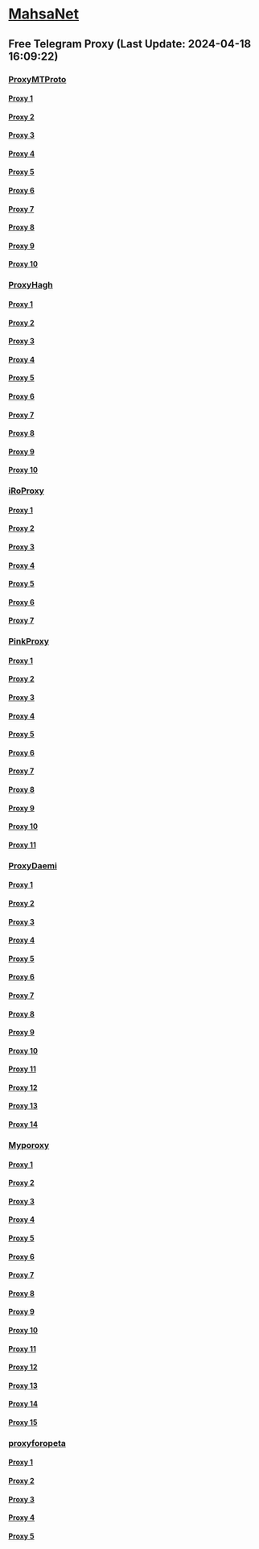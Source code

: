 
# [MahsaNet](https://t.me/mahsa_net)
## Free Telegram Proxy (Last Update: 2024-04-18 16:09:22)
### [ProxyMTProto](https://t.me/ProxyMTProto)
#### [Proxy 1](tg://proxy?server=online.allonlineo.org.&port=4443&secret=FgMBAgABAAH8AwOG4kw63Q%3D%3D)
#### [Proxy 2](tg://proxy?server=88.198.18.170&port=7443&secret=FgMBAgABAAH8AwOG4kw63Q%3D%3D)
#### [Proxy 3](tg://proxy?server=88.198.65.251&port=7443&secret=FgMBAgABAAH8AwOG4kw63Q%3D%3D)
#### [Proxy 4](tg://proxy?server=148.251.20.87&port=7443&secret=FgMBAgABAAH8AwOG4kw63Q%3D%3D)
#### [Proxy 5](tg://proxy?server=195.201.243.226&port=7443&secret=FgMBAgABAAH8AwOG4kw63Q%3D%3D)
#### [Proxy 6](tg://proxy?server=89.35.131.82&port=8085&secret=FgMBAgABAAH8AwOG4kw63Q%3D%3D)
#### [Proxy 7](tg://proxy?server=148.251.93.185&port=8280&secret=FgMBAgABAAH8AwOG4kw63Q%3D%3D)
#### [Proxy 8](tg://proxy?server=148.251.93.187&port=8280&secret=FgMBAgABAAH8AwOG4kw63Q%3D%3D)
#### [Proxy 9](tg://proxy?server=178.63.102.8&port=7443&secret=FgMBAgABAAH8AwOG4kw63Q==)
#### [Proxy 10](tg://proxy?server=178.63.102.8&port=7443&secret=FgMBAgABAAH8AwOG4kw63Q==)
### [ProxyHagh](https://t.me/ProxyHagh)
#### [Proxy 1](tg://proxy?server=148.251.93.187&port=8280&secret=FgMBAgABAAH8AwOG4kw63Q%3D%3D)
#### [Proxy 2](tg://proxy?server=148.251.93.187&port=8280&secret=FgMBAgABAAH8AwOG4kw63Q%3D%3D)
#### [Proxy 3](tg://proxy?server=148.251.93.187&port=8280&secret=FgMBAgABAAH8AwOG4kw63Q%3D%3D)
#### [Proxy 4](tg://proxy?server=148.251.93.187&port=8280&secret=FgMBAgABAAH8AwOG4kw63Q%3D%3D)
#### [Proxy 5](tg://proxy?server=148.251.93.187&port=8280&secret=FgMBAgABAAH8AwOG4kw63Q%3D%3D)
#### [Proxy 6](tg://proxy?server=148.251.93.187&port=8280&secret=FgMBAgABAAH8AwOG4kw63Q%3D%3D)
#### [Proxy 7](tg://proxy?server=148.251.93.187&port=8280&secret=FgMBAgABAAH8AwOG4kw63Q%3D%3D)
#### [Proxy 8](tg://proxy?server=148.251.93.187&port=8280&secret=FgMBAgABAAH8AwOG4kw63Q%3D%3D)
#### [Proxy 9](tg://proxy?server=148.251.93.187&port=8280&secret=FgMBAgABAAH8AwOG4kw63Q%3D%3D)
#### [Proxy 10](tg://proxy?server=148.251.93.187&port=8280&secret=FgMBAgABAAH8AwOG4kw63Q%3D%3D)
### [iRoProxy](https://t.me/iRoProxy)
#### [Proxy 1](tg://proxy?server=37.59.150.200&port=250&secret=FgMBAgABAAH8AwOG4kw63Q%3D%3D)
#### [Proxy 2](tg://proxy?server=195.201.246.151&port=250&secret=FgMBAgABAAH8AwOG4kw63Q%3D%3D)
#### [Proxy 3](tg://proxy?server=212.32.229.235&port=250&secret=FgMBAgABAAH8AwOG4kw63Q%3D%3D)
#### [Proxy 4](tg://proxy?server=5.79.68.181&port=250&secret=FgMBAgABAAH8AwOG4kw63Q%3D%3D)
#### [Proxy 5](tg://proxy?server=95.211.213.223&port=250&secret=FgMBAgABAAH8AwOG4kw63Q%3D%3D)
#### [Proxy 6](tg://proxy?server=37.48.64.32&port=250&secret=FgMBAgABAAH8AwOG4kw63Q%3D%3D)
#### [Proxy 7](tg://proxy?server=146.59.237.113&port=250&secret=FgMBAgABAAH8AwOG4kw63Q%3D%3D)
### [PinkProxy](https://t.me/PinkProxy)
#### [Proxy 1](tg://proxy?server=168.119.67.107&port=4045&secret=FgMBAgABAAH8AwOG4kw63Q==)
#### [Proxy 2](tg://proxy?server=46.4.97.89&port=4045&secret=FgMBAgABAAH8AwOG4kw63Q==)
#### [Proxy 3](tg://proxy?server=94.130.204.51&port=4045&secret=FgMBAgABAAH8AwOG4kw63Q==)
#### [Proxy 4](tg://proxy?server=195.201.9.88&port=4045&secret=FgMBAgABAAH8AwOG4kw63Q==)
#### [Proxy 5](tg://proxy?server=142.132.205.180&port=4045&secret=FgMBAgABAAH8AwOG4kw63Q==)
#### [Proxy 6](tg://proxy?server=176.9.126.173&port=4045&secret=FgMBAgABAAH8AwOG4kw63Q==)
#### [Proxy 7](tg://proxy?server=157.90.210.251&port=4045&secret=FgMBAgABAAH8AwOG4kw63Q==)
#### [Proxy 8](tg://proxy?server=78.46.101.157&port=4045&secret=FgMBAgABAAH8AwOG4kw63Q==)
#### [Proxy 9](tg://proxy?server=46.4.97.89&port=4045&secret=FgMBAgABAAH8AwOG4kw63Q==)
#### [Proxy 10](tg://proxy?server=157.90.134.107&port=4045&secret=FgMBAgABAAH8AwOG4kw63Q==)
#### [Proxy 11](tg://proxy?server=5.9.57.250&port=4045&secret=FgMBAgABAAH8AwOG4kw63Q==)
### [ProxyDaemi](https://t.me/ProxyDaemi)
#### [Proxy 1](tg://proxy?server=49.13.231.95&port=443&secret=FgMBAgABAAH8AwOG4kw63Q%3D%3D)
#### [Proxy 2](tg://proxy?server=185.104.63.118&port=2024&secret=FgMBAgABAAH8AwOG4kw63Q==)
#### [Proxy 3](tg://proxy?server=49.13.127.68&port=57412&secret=FgMBAgABAAH8AwOG4kw63Q%3D%3D)
#### [Proxy 4](tg://proxy?server=cloudflare.co.nokia.co.uk.do_yo.want_to.clash_with.this.www.microsoft.com.there_is_no.place_like.localhost.www.bing.com.count_with_me.cyou.net.digikala.com.msn.com.bsi.ir.enamad.ir.now_sudo.again_to_fight.everyone.i_am.the_internet.sam-sim.co.uk.&port=0000000000000000000000000000000000000000000000000000000000000000000000000000003443&secret=FgMBAgABAAH8AwOG4kw63Q==)
#### [Proxy 5](tg://proxy?server=51.89.136.171&port=443&secret=3fQ1mpsyX_HR5QhN8OD3U3s)
#### [Proxy 6](tg://proxy?server=45.88.230.145&port=3443&secret=FgMBAgABAAH8AwOG4kw63Q%3D%3D)
#### [Proxy 7](tg://proxy?server=93.183.93.171&port=9330&secret=FgMBAgABAAH8AwOG4kw63Q%3D%3D)
#### [Proxy 8](tg://proxy?server=89.35.131.77&port=8085&secret=FgMBAgABAAH8AwOG4kw63Q%3D%3D)
#### [Proxy 9](tg://proxy?server=51.75.163.102&port=8&secret=FgMBAgABAAH8AwOG4kw63Q%3D%3D)
#### [Proxy 10](tg://proxy?server=65.21.124.80&port=8085&secret=FgMBAgABAAH8AwOG4kw63Q==)
#### [Proxy 11](tg://proxy?server=65.109.84.214&port=7443&secret=FgMBAgABAAH8AwOG4kw63Q%3D%3D)
#### [Proxy 12](tg://proxy?server=195.201.246.151&port=250&secret=FgMBAgABAAH8AwOG4kw63Q%3D%3D)
#### [Proxy 13](tg://proxy?server=188.40.154.6&port=8085&secret=FgMBAgABAAH8AwOG4kw63Q==)
#### [Proxy 14](tg://proxy?server=162.55.219.230&port=443&secret=FgMBAgABAAH8AwOG4kw63Q%3D%3D&operation=hamrah)
### [Myporoxy](https://t.me/Myporoxy)
#### [Proxy 1](tg://proxy?server=cloudflare.com.nokia.com.co.uk.do_yo.want_to.clash_with.this.www.microsoft.com.there_is_no.place_like.localhost.www.bing.com.count_with_me.cyou.net.digikala.com.msn.com.bsi.ir.enamad.ir.now_sud.again_to_fight.everyone.i_am.the_internet.sobani-cobani.sbs.&port=9060&secret=FpABAiIBhwH8AwOG42xL3Q==)
#### [Proxy 2](tg://proxy?server=cloudflare.com.nokia.com.co.uk.do_yo.want_to.clash_with.this.www.microsoft.com.there_is_no.place_like.localhost.www.bing.com.count_with_me.cyou.net.digikala.com.msn.com.bsi.ir.enamad.ir.now_sudo.again_to_fight.everyone.i_am.the_internet.ractor-berg.sbs.&port=4550&secret=FpABAiIBhwH8AwOG42xL3Q==)
#### [Proxy 3](tg://proxy?server=cloudflare.com.nokia.com.co.uk.do_yo.want_to.clash_with.this.www.microsoft.com.there_is_no.place_like.localhost.www.bing.com.count_with_me.cyou.net.digikala.com.msn.com.bsi.ir.enamad.ir.now_sudo.again_to_fight.everyone.i_am.the_internet.factor-webco.sbs.&port=3443&secret=FpABAiIBhwH8AwOG42xL3Q==)
#### [Proxy 4](tg://proxy?server=cloudflare.com.nokia.com.co.uk.do_yo.want_to.clash_with.this.www.microsoft.com.there_is_no.place_like.localhost.www.bing.com.count_with_me.cyou.net.digikala.com.msn.com.bsi.ir.now_sudo.again_to_fight.everyone.i_am.the_internet.mr-rango.sbs.&port=8770&secret=FpABAiIBhwH8AwOG42xL3Q==)
#### [Proxy 5](tg://proxy?server=cloudflare.com.nokia.com.co.uk.do_yo.want_to.clash_with.this.www.microsoft.com.there_is_no.place_like.localhost.www.bing.com.count_with_me.cyou.net.digikala.com.msn.com.bsi.ir.now_sudo.again_to_fight.everyone.i_am.the_internet.mr-rango.sbs.&port=8770&secret=FpABAiIBhwH8AwOG42xL3Q==)
#### [Proxy 6](tg://proxy?server=cloudflare.com.nokia.com.co.uk.do_yo.want_to.clash_with.this.www.microsoft.com.there_is_no.place_like.localhost.www.bing.com.count_with_me.cyou.net.digikala.com.msn.com.bsi.ir.enamad.ir.now_sud.again_to_fight.everyone.i_am.the_internet.sobani-cobani.sbs.&port=9060&secret=FpABAiIBhwH8AwOG42xL3Q==)
#### [Proxy 7](tg://proxy?server=cloudflare.com.nokia.com.co.uk.do_yo.want_to.clash_with.this.www.microsoft.com.there_is_no.place_like.localhost.www.bing.com.count_with_me.cyou.net.digikala.com.msn.com.bsi.ir.enamad.ir.now_sudo.again_to_fight.everyone.i_am.the_internet.ractor-berg.sbs.&port=4550&secret=FpABAiIBhwH8AwOG42xL3Q==)
#### [Proxy 8](tg://proxy?server=cloudflare.com.nokia.com.co.uk.do_yo.want_to.clash_with.this.www.microsoft.com.there_is_no.place_like.localhost.www.bing.com.count_with_me.cyou.net.digikala.com.msn.com.bsi.ir.enamad.ir.now_sudo.again_to_fight.everyone.i_am.the_internet.factor-webco.sbs.&port=3443&secret=FpABAiIBhwH8AwOG42xL3Q==)
#### [Proxy 9](tg://proxy?server=cloudflare.com.nokia.com.co.uk.do_yo.want_to.clash_with.this.www.microsoft.com.there_is_no.place_like.localhost.www.bing.com.count_with_me.cyou.net.digikala.com.msn.com.bsi.ir.now_sudo.again_to_fight.everyone.i_am.the_internet.mr-rango.sbs.&port=8770&secret=FpABAiIBhwH8AwOG42xL3Q==)
#### [Proxy 10](tg://proxy?server=cloudflare.com.nokia.com.co.uk.do_yo.want_to.clash_with.this.www.microsoft.com.there_is_no.place_like.localhost.www.bing.com.count_with_me.cyou.net.digikala.com.msn.com.bsi.ir.enamad.ir.now_sud.again_to_fight.everyone.i_am.the_internet.sobani-cobani.sbs.&port=9060&secret=FpABAiIBhwH8AwOG42xL3Q==)
#### [Proxy 11](tg://proxy?server=cloudflare.com.nokia.com.co.uk.do_yo.want_to.clash_with.this.www.microsoft.com.there_is_no.place_like.localhost.www.bing.com.count_with_me.cyou.net.digikala.com.msn.com.bsi.ir.enamad.ir.now_sudo.again_to_fight.everyone.i_am.the_internet.ractor-berg.sbs.&port=4550&secret=FpABAiIBhwH8AwOG42xL3Q==)
#### [Proxy 12](tg://proxy?server=cloudflare.com.nokia.com.co.uk.do_yo.want_to.clash_with.this.www.microsoft.com.there_is_no.place_like.localhost.www.bing.com.count_with_me.cyou.net.digikala.com.msn.com.bsi.ir.enamad.ir.now_sudo.again_to_fight.everyone.i_am.the_internet.factor-webco.sbs.&port=3443&secret=FpABAiIBhwH8AwOG42xL3Q==)
#### [Proxy 13](tg://proxy?server=cloudflare.com.nokia.com.co.uk.do_yo.want_to.clash_with.this.www.microsoft.com.there_is_no.place_like.localhost.www.bing.com.count_with_me.cyou.net.digikala.com.msn.com.bsi.ir.now_sudo.again_to_fight.everyone.i_am.the_internet.mr-rango.sbs.&port=8770&secret=FpABAiIBhwH8AwOG42xL3Q==)
#### [Proxy 14](tg://proxy?server=cloudflare.com.nokia.com.co.uk.do_yo.want_to.clash_with.this.www.microsoft.com.there_is_no.place_like.localhost.www.bing.com.count_with_me.cyou.net.digikala.com.msn.com.bsi.ir.enamad.ir.now_sud.again_to_fight.everyone.i_am.the_internet.sobani-cobani.sbs.&port=9060&secret=FpABAiIBhwH8AwOG42xL3Q==)
#### [Proxy 15](tg://proxy?server=cloudflare.com.nokia.com.co.uk.do_yo.want_to.clash_with.this.www.microsoft.com.there_is_no.place_like.localhost.www.bing.com.count_with_me.cyou.net.digikala.com.msn.com.bsi.ir.enamad.ir.now_sudo.again_to_fight.everyone.i_am.the_internet.ractor-berg.sbs.&port=4550&secret=FpABAiIBhwH8AwOG42xL3Q==)
### [proxyforopeta](https://t.me/proxyforopeta)
#### [Proxy 1](tg://proxy?server=65.21.85.76&port=8085&secret=FgMBAgABAAH8AwOG4kw63Q==)
#### [Proxy 2](tg://proxy?server=91.107.231.97&port=250&secret=FgMBAgABAAH8AwOG4kw63Q==)
#### [Proxy 3](tg://proxy?server=95.216.145.207&port=8085&secret=FgMBAgABAAH8AwOG4kw63Q==)
#### [Proxy 4](tg://proxy?server=37.27.36.72&port=8085&secret=FgMBAgABAAH8AwOG4kw63Q==)
#### [Proxy 5](tg://proxy?server=49.13.231.88&port=8&secret=FgMBAgABAAH8AwOG4kw63Q==)

    
